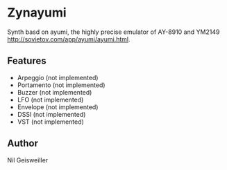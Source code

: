 # Zynayumi

Synth basd on ayumi, the highly precise emulator of AY-8910 and YM2149
http://sovietov.com/app/ayumi/ayumi.html.

## Features

- Arpeggio (not implemented)
- Portamento (not implemented)
- Buzzer (not implemented)
- LFO (not implemented)
- Envelope (not implemented)
- DSSI (not implemented)
- VST (not implemented)

## Author

Nil Geisweiller
